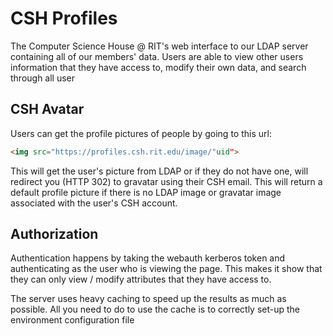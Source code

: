 CSH Profiles
========

The Computer Science House @ RIT's web interface to our LDAP server containing
all of our members' data. Users are able to view other users information that
they have access to, modify their own data, and search through all user

CSH Avatar
----------

Users can get the profile pictures of people by going to this url:
```html
<img src="https://profiles.csh.rit.edu/image/"uid">
```

This will get the user's picture from LDAP or if they do not have one, will 
redirect you (HTTP 302) to gravatar using their CSH email. This will return
a default profile picture if there is no LDAP image or gravatar image associated
with the user's CSH account.

Authorization
-------------

Authentication happens by taking the webauth kerberos token and authenticating
as the user who is viewing the page. This makes it show that they can only 
view / modify attributes that they have access to.


The server uses heavy caching to speed up the results as much as possible.
All you need to do to use the cache is to correctly set-up the environment
configuration file

